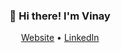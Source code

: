 <h3 align="center">👋 Hi there! I'm Vinay</h3>
<p align="center">
  <a href="https://www.cvinayreddy.com">Website</a> •
  <a href="https://www.linkedin.com/in/c-vinay-reddy/">LinkedIn</a>
</p>

<!--
**the-go-getter/the-go-getter** is a ✨ _special_ ✨ repository because its `README.md` (this file) appears on your GitHub profile.

Here are some ideas to get you started:

- 🔭 I’m currently working on ...
- 🌱 I’m currently learning ...
- 👯 I’m looking to collaborate on ...
- 🤔 I’m looking for help with ...
- 💬 Ask me about ...
- 📫 How to reach me: ...
- 😄 Pronouns: ...
- ⚡ Fun fact: ...
-->
